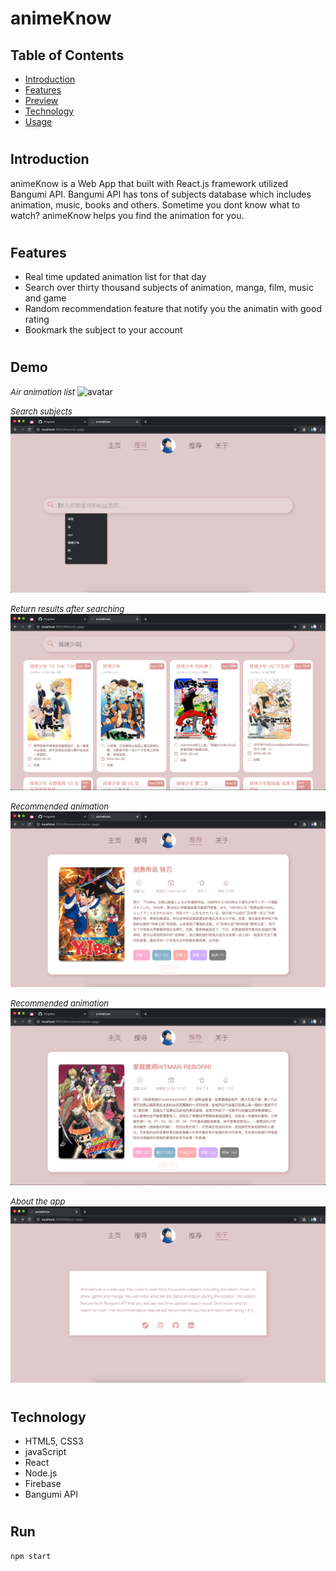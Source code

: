 # animeKnow

## Table of Contents
- [Introduction](#01)
- [Features](#02)
- [Preview](#03)
- [Technology](#04)
- [Usage](#05)

# 
## <span id="01">Introduction</span>
animeKnow is a Web App that built with React.js framework utilized Bangumi API. Bangumi API has tons of subjects database which includes animation, music, books and others. Sometime you dont know what to watch? animeKnow helps you find the animation for you.

# 
## <span id="02">Features</span>
- Real time updated animation list for that day
- Search over thirty thousand subjects of animation, manga, film, music and game
- Random recommendation feature that notify you the animatin with good rating
- Bookmark the subject to your account 

# 
## <span id="03">Demo</span>
<i style="font-size: 13px">Air animation list</i>
![avatar](public/ref/1.png)

<i style="font-size: 13px">Search subjects</i>
![avatar](public/ref/2.png)

<i style="font-size: 13px">Return results after searching</i>
![avatar](public/ref/3.png)

<i style="font-size: 13px">Recommended animation</i>
![avatar](public/ref/4.png)

<i style="font-size: 13px">Recommended animation</i>
![avatar](public/ref/5.png)

<i style="font-size: 13px">About the app</i>
![avatar](public/ref/6.png)

# 
## <span id="04">Technology</span>
- HTML5, CSS3
- javaScript
- React
- Node.js
- Firebase
- Bangumi API

# 
## <span id="05">Run</span>
```markdown
npm start
```
